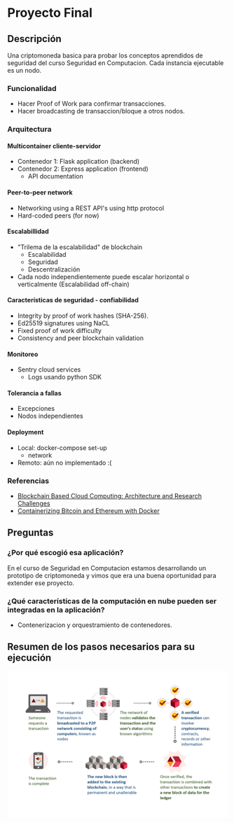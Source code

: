 # Proyecto Final

## Descripción

Una criptomoneda basica para probar los conceptos aprendidos de seguridad del curso Seguridad en Computacion. Cada instancia ejecutable es un nodo.

### Funcionalidad

- Hacer Proof of Work para confirmar transacciones.
- Hacer broadcasting de transaccion/bloque a otros nodos.

### Arquitectura

#### Multicontainer cliente-servidor

- Contenedor 1: Flask application (backend)
- Contenedor 2: Express application (frontend)
  - API documentation

#### Peer-to-peer network

- Networking using a REST API's using http protocol
- Hard-coded peers (for now)

#### Escalabillidad

- "Trilema de la escalabilidad" de blockchain
  - Escalabilidad
  - Seguridad
  - Descentralización
- Cada nodo independientemente puede escalar horizontal o verticalmente (Escalabilidad off-chain)

#### Características de seguridad - confiabilidad

- Integrity by proof of work hashes (SHA-256).
- Ed25519 signatures using NaCL
- Fixed proof of work difficulty
- Consistency and peer blockchain validation

#### Monitoreo

- Sentry cloud services
  - Logs usando python SDK

#### Tolerancia a fallas

- Excepciones
- Nodos independientes

#### Deployment

- Local: docker-compose set-up
  - network
- Remoto: aún no implementado :(

### Referencias

- [Blockchain Based Cloud Computing: Architecture and Research Challenges](https://ieeexplore.ieee.org/document/9252909/)
- [Containerizing Bitcoin and Ethereum with Docker](https://medium.com/mwpartners/containerizing-bitcoin-and-ethereum-with-docker-7c447b484f3a)

## Preguntas

### ¿Por qué escogió esa aplicación?

En el curso de Seguridad en Computacion estamos desarrollando un prototipo de criptomoneda y vimos que era una buena oportunidad para extender ese proyecto.

### ¿Qué características de la computación en nube pueden ser integradas en la aplicación?

- Contenerizacion y orquestramiento de contenedores.

## Resumen de los pasos necesarios para su ejecución

![](images/steps.png)
